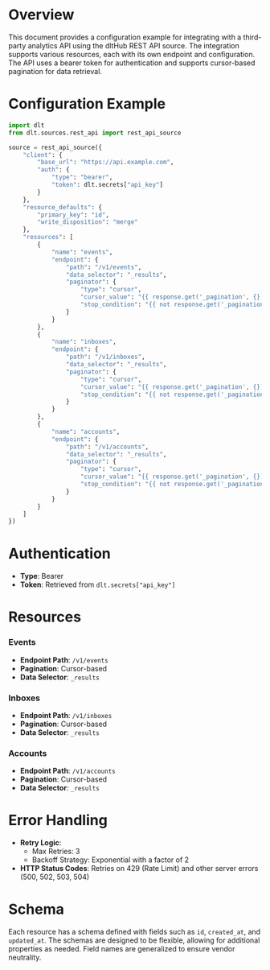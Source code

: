 # Overview

This document provides a configuration example for integrating with a third-party analytics API using the dltHub REST API source. The integration supports various resources, each with its own endpoint and configuration. The API uses a bearer token for authentication and supports cursor-based pagination for data retrieval.

# Configuration Example

```python
import dlt
from dlt.sources.rest_api import rest_api_source

source = rest_api_source({
    "client": {
        "base_url": "https://api.example.com",
        "auth": {
            "type": "bearer",
            "token": dlt.secrets["api_key"]
        }
    },
    "resource_defaults": {
        "primary_key": "id",
        "write_disposition": "merge"
    },
    "resources": [
        {
            "name": "events",
            "endpoint": {
                "path": "/v1/events",
                "data_selector": "_results",
                "paginator": {
                    "type": "cursor",
                    "cursor_value": "{{ response.get('_pagination', {}).get('next', {}) }}",
                    "stop_condition": "{{ not response.get('_pagination', {}).get('next') }}"
                }
            }
        },
        {
            "name": "inboxes",
            "endpoint": {
                "path": "/v1/inboxes",
                "data_selector": "_results",
                "paginator": {
                    "type": "cursor",
                    "cursor_value": "{{ response.get('_pagination', {}).get('next', {}) }}",
                    "stop_condition": "{{ not response.get('_pagination', {}).get('next') }}"
                }
            }
        },
        {
            "name": "accounts",
            "endpoint": {
                "path": "/v1/accounts",
                "data_selector": "_results",
                "paginator": {
                    "type": "cursor",
                    "cursor_value": "{{ response.get('_pagination', {}).get('next', {}) }}",
                    "stop_condition": "{{ not response.get('_pagination', {}).get('next') }}"
                }
            }
        }
    ]
})
```

# Authentication

- **Type**: Bearer
- **Token**: Retrieved from `dlt.secrets["api_key"]`

# Resources

### Events
- **Endpoint Path**: `/v1/events`
- **Pagination**: Cursor-based
- **Data Selector**: `_results`

### Inboxes
- **Endpoint Path**: `/v1/inboxes`
- **Pagination**: Cursor-based
- **Data Selector**: `_results`

### Accounts
- **Endpoint Path**: `/v1/accounts`
- **Pagination**: Cursor-based
- **Data Selector**: `_results`

# Error Handling

- **Retry Logic**: 
  - Max Retries: 3
  - Backoff Strategy: Exponential with a factor of 2
- **HTTP Status Codes**: Retries on 429 (Rate Limit) and other server errors (500, 502, 503, 504)

# Schema

Each resource has a schema defined with fields such as `id`, `created_at`, and `updated_at`. The schemas are designed to be flexible, allowing for additional properties as needed. Field names are generalized to ensure vendor neutrality.